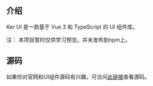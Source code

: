 ## 介绍

Ker UI 是一款基于 Vue 3 和 TypeScript 的 UI 组件库。

注： 本项目暂时仅供学习预览，并未发布到npm上。  

## 源码
如果你对官网和UI组件源码有兴趣，可访问[此链接](https://github.com/beike98/ker-ui-source)查看源码。